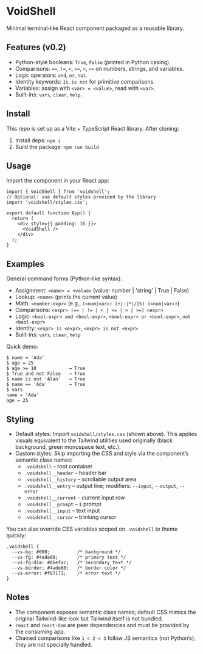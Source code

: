 VoidShell
=========

Minimal terminal-like React component packaged as a reusable library.

Features (v0.2)
---------------

- Python-style booleans: `True`, `False` (printed in Python casing).
- Comparisons: `==`, `!=`, `<`, `<=`, `>`, `>=` on numbers, strings, and variables.
- Logic operators: `and`, `or`, `not`.
- Identity keywords: `is`, `is not` for primitive comparisons.
- Variables: assign with `<var> = <value>`, read with `<var>`.
- Built-ins: `vars`, `clear`, `help`.

Install
-------

This repo is set up as a Vite + TypeScript React library. After cloning:

1. Install deps: `npm i`
2. Build the package: `npm run build`

Usage
-----

Import the component in your React app:

```tsx
import { VoidShell } from 'voidshell';
// Optional: use default styles provided by the library
import 'voidshell/styles.css';

export default function App() {
  return (
    <div style={{ padding: 16 }}>
      <VoidShell />
    </div>
  );
}
```

Examples
--------

General command forms (Python-like syntax):

- Assignment: `<name> = <value>` (value: number | 'string' | True | False)
- Lookup: `<name>` (prints the current value)
- Math: `<number-expr>` (e.g., `(<num|var>) (+|-|*|/|%) (<num|var>)`)
- Comparisons: `<expr> (== | != | < | <= | > | >=) <expr>`
- Logic: `<bool-expr> and <bool-expr>`, `<bool-expr> or <bool-expr>`, `not <bool-expr>`
- Identity: `<expr> is <expr>`, `<expr> is not <expr>`
- Built-ins: `vars`, `clear`, `help`

Quick demo:

```
$ name = 'Ada'
$ age = 25
$ age >= 18            → True
$ True and not False   → True
$ name is not 'Alan'   → True
$ name == 'Ada'        → True
$ vars
name = 'Ada'
age = 25
```

Styling
-------

- Default styles: Import `voidshell/styles.css` (shown above). This applies visuals equivalent to the Tailwind utilities used originally (black background, green monospace text, etc.).
- Custom styles: Skip importing the CSS and style via the component’s semantic class names:
  - `.voidshell` – root container
  - `.voidshell__header` – header bar
  - `.voidshell__history` – scrollable output area
  - `.voidshell__entry` – output line; modifiers: `--input`, `--output`, `--error`
  - `.voidshell__current` – current input row
  - `.voidshell__prompt` – `$` prompt
  - `.voidshell__input` – text input
  - `.voidshell__cursor` – blinking cursor

You can also override CSS variables scoped on `.voidshell` to theme quickly:

```
.voidshell {
  --vs-bg: #000;          /* background */
  --vs-fg: #4ade80;       /* primary text */
  --vs-fg-dim: #86efac;   /* secondary text */
  --vs-border: #4ade80;   /* border color */
  --vs-error: #f87171;    /* error text */
}
```

Notes
-----

- The component exposes semantic class names; default CSS mimics the original Tailwind-like look but Tailwind itself is not bundled.
- `react` and `react-dom` are peer dependencies and must be provided by the consuming app.
- Chained comparisons like `1 < 2 < 3` follow JS semantics (not Python’s); they are not specially handled.
